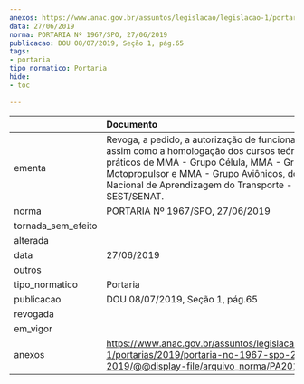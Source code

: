 ```yaml
---
anexos: https://www.anac.gov.br/assuntos/legislacao/legislacao-1/portarias/2019/portaria-no-1967-spo-27-06-2019/@@display-file/arquivo_norma/PA2019-1967.pdf
data: 27/06/2019
norma: PORTARIA Nº 1967/SPO, 27/06/2019
publicacao: DOU 08/07/2019, Seção 1, pág.65
tags:
- portaria
tipo_normatico: Portaria
hide: 
- toc 
 
---
```


|                    | Documento                                                                                                                                                                                                                                           |
|:-------------------|:----------------------------------------------------------------------------------------------------------------------------------------------------------------------------------------------------------------------------------------------------|
| ementa             | Revoga, a pedido, a autorização de funcionamento, assim como a homologação dos cursos teóricos e práticos de MMA - Grupo Célula, MMA - Grupo Motopropulsor e MMA - Grupo Aviônicos, do Serviço Nacional de Aprendizagem do Transporte - SEST/SENAT. |
| norma              | PORTARIA Nº 1967/SPO, 27/06/2019                                                                                                                                                                                                                    |
| tornada_sem_efeito |                                                                                                                                                                                                                                                     |
| alterada           |                                                                                                                                                                                                                                                     |
| data               | 27/06/2019                                                                                                                                                                                                                                          |
| outros             |                                                                                                                                                                                                                                                     |
| tipo_normatico     | Portaria                                                                                                                                                                                                                                            |
| publicacao         | DOU 08/07/2019, Seção 1, pág.65                                                                                                                                                                                                                     |
| revogada           |                                                                                                                                                                                                                                                     |
| em_vigor           |                                                                                                                                                                                                                                                     |
| anexos             | https://www.anac.gov.br/assuntos/legislacao/legislacao-1/portarias/2019/portaria-no-1967-spo-27-06-2019/@@display-file/arquivo_norma/PA2019-1967.pdf                                                                                                |